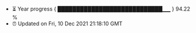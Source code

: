 - ⏳ Year progress { ████████████████████████████▁▁ } 94.22 %
- ⏰ Updated on Fri, 10 Dec 2021 21:18:10 GMT

